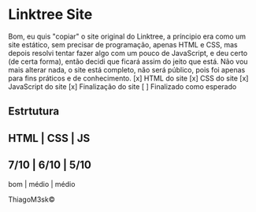 # Linktree Site
Bom, eu quis "copiar" o site original do Linktree, a príncipio era como um site estático, sem precisar de programação, apenas HTML e CSS, mas depois resolvi tentar fazer algo com um pouco de JavaScript, e deu certo (de certa forma), então decidi que ficará assim do jeito que está.
Não vou mais alterar nada, o site está completo, não será público, pois foi apenas para fins práticos e de conhecimento.
[x] HTML do site
[x] CSS do site
[x] JavaScript do site
[x] Finalização do site
[ ] Finalizado como esperado

## Estrtutura
HTML | CSS | JS
---
7/10 | 6/10 | 5/10
---
bom | médio | médio

ThiagoM3sk&copy;